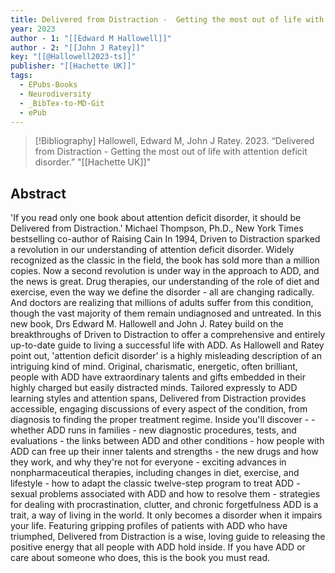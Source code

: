 ```yaml
---
title: Delivered from Distraction -  Getting the most out of life with attention deficit disorder
year: 2023
author - 1: "[[Edward M Hallowell]]"
author - 2: "[[John J Ratey]]"
key: "[[@Hallowell2023-ts]]"
publisher: "[[Hachette UK]]"
tags:
  - EPubs-Books
  - Neurodiversity
  - _BibTex-to-MD-Git
  - ePub
---
```


> [!Bibliography]
> Hallowell, Edward M, John J Ratey. 2023. “Delivered from Distraction -  Getting the most out of life with attention deficit disorder.” "[[Hachette UK]]"

## Abstract
'If you read only one book about attention deficit disorder, it should be Delivered from Distraction.' Michael Thompson, Ph.D., New York Times bestselling co-author of Raising Cain In 1994, Driven to Distraction sparked a revolution in our understanding of attention deficit disorder. Widely recognized as the classic in the field, the book has sold more than a million copies. Now a second revolution is under way in the approach to ADD, and the news is great. Drug therapies, our understanding of the role of diet and exercise, even the way we define the disorder - all are changing radically. And doctors are realizing that millions of adults suffer from this condition, though the vast majority of them remain undiagnosed and untreated. In this new book, Drs Edward M. Hallowell and John J. Ratey build on the breakthroughs of Driven to Distraction to offer a comprehensive and entirely up-to-date guide to living a successful life with ADD. As Hallowell and Ratey point out, 'attention deficit disorder' is a highly misleading description of an intriguing kind of mind. Original, charismatic, energetic, often brilliant, people with ADD have extraordinary talents and gifts embedded in their highly charged but easily distracted minds. Tailored expressly to ADD learning styles and attention spans, Delivered from Distraction provides accessible, engaging discussions of every aspect of the condition, from diagnosis to finding the proper treatment regime. Inside you'll discover -  - whether ADD runs in families - new diagnostic procedures, tests, and evaluations - the links between ADD and other conditions - how people with ADD can free up their inner talents and strengths - the new drugs and how they work, and why they're not for everyone - exciting advances in nonpharmaceutical therapies, including changes in diet, exercise, and lifestyle - how to adapt the classic twelve-step program to treat ADD - sexual problems associated with ADD and how to resolve them - strategies for dealing with procrastination, clutter, and chronic forgetfulness ADD is a trait, a way of living in the world. It only becomes a disorder when it impairs your life. Featuring gripping profiles of patients with ADD who have triumphed, Delivered from Distraction is a wise, loving guide to releasing the positive energy that all people with ADD hold inside. If you have ADD or care about someone who does, this is the book you must read.